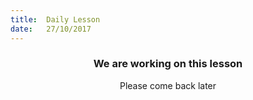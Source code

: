```yaml
---
title:  Daily Lesson
date:   27/10/2017
---
```


### <center>We are working on this lesson</center>
<center>Please come back later</center>
